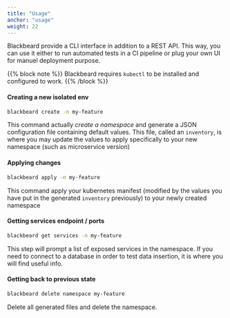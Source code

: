 ```yaml
---
title: "Usage"
anchor: "usage"
weight: 22
---
```


Blackbeard provide a CLI interface in addition to a REST API. This way, you can use it either to run automated tests in a CI pipeline or plug your own UI for manuel deployment purpose.

{{% block note %}}
Blackbeard requires `kubectl` to be installed and configured to work.
{{% /block %}}

#### Creating a new isolated env

```sh
blackbeard create -n my-feature
```

This command actually *create a namespace* and generate a JSON configuration file containing default values. This file, called an `inventory`, is where you may update the values to apply specifically to your new namespace (such as microservice version)

#### Applying changes

```sh
blackbeard apply -n my-feature
```

This command apply your kubernetes manifest (modified by the values you have put in the generated `inventory` previously) to your newly created namespace

#### Getting services endpoint / ports

```sh
blackbeard get services -n my-feature
```

This step will prompt a list of exposed services in the namespace. If you need to connect to a database in order to test data insertion, it is where you will find useful info.

#### Getting back to previous state

```sh
blackbeard delete namespace my-feature
```

Delete all generated files and delete the namespace.
